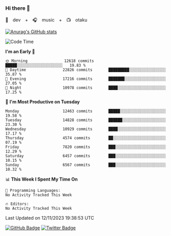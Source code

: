 ### Hi there 👋

🚀　dev　+　🎧　music　+　📺　otaku


[![Anurag's GitHub stats](https://github-readme-stats.vercel.app/api?username=koheitasaka&count_private=true&show_icons=true&theme=monokai)](https://github.com/koheitasaka/github-readme-stats)

<!--START_SECTION:waka-->
![Code Time](http://img.shields.io/badge/Code%20Time-1%2C161%20hrs%2023%20mins-blue)

**I'm an Early 🐤** 

```text
🌞 Morning                12618 commits       █████░░░░░░░░░░░░░░░░░░░░   19.83 % 
🌆 Daytime                22826 commits       █████████░░░░░░░░░░░░░░░░   35.87 % 
🌃 Evening                17216 commits       ███████░░░░░░░░░░░░░░░░░░   27.05 % 
🌙 Night                  10978 commits       ████░░░░░░░░░░░░░░░░░░░░░   17.25 % 
```
📅 **I'm Most Productive on Tuesday** 

```text
Monday                   12463 commits       █████░░░░░░░░░░░░░░░░░░░░   19.58 % 
Tuesday                  14828 commits       ██████░░░░░░░░░░░░░░░░░░░   23.30 % 
Wednesday                10929 commits       ████░░░░░░░░░░░░░░░░░░░░░   17.17 % 
Thursday                 4574 commits        ██░░░░░░░░░░░░░░░░░░░░░░░   07.19 % 
Friday                   7820 commits        ███░░░░░░░░░░░░░░░░░░░░░░   12.29 % 
Saturday                 6457 commits        ███░░░░░░░░░░░░░░░░░░░░░░   10.15 % 
Sunday                   6567 commits        ███░░░░░░░░░░░░░░░░░░░░░░   10.32 % 
```


📊 **This Week I Spent My Time On** 

```text
💬 Programming Languages: 
No Activity Tracked This Week

🔥 Editors: 
No Activity Tracked This Week
```


 Last Updated on 12/11/2023 19:38:53 UTC
<!--END_SECTION:waka-->

[![GitHub Badge](https://img.shields.io/badge/GitHub-100000?style=for-the-badge&logo=github&logoColor=white)](https://github.com/koheitasaka)
[![Twitter Badge](https://img.shields.io/badge/Twitter-1DA1F2?style=for-the-badge&logo=twitter&logoColor=white)](https://twitter.com/sleep_asleep_)
